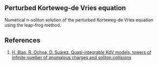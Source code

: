 ## Perturbed Korteweg-de Vries equation

Numerical n-soliton solution of the perturbed Korteweg-de Vries equation using the leap-frog method.

## References
1. [H. Blas, R. Ochoa, D. Suárez. Quasi-integrable KdV models, towers of infinite number of anomalous charges and soliton collisions](https://link.springer.com/article/10.1007/JHEP03(2020)136)
<!--stackedit_data:
eyJoaXN0b3J5IjpbOTIwNTE1MDA5XX0=
-->
